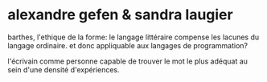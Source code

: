 # alexandre gefen & sandra laugier

barthes, l'ethique de la forme: le langage littéraire compense les lacunes du langage ordinaire. et donc appliquable aux langages de programmation?

l'écrivain comme personne capable de trouver le mot le plus adéquat au sein d'une densité d'expériences.